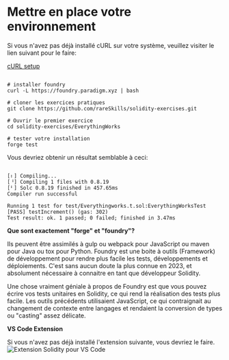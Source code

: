 # Mettre en place votre environnement

Si vous n'avez pas déjà installé cURL sur votre système, veuillez visiter le lien suivant pour le faire:

[cURL setup](https://help.ubidots.com/en/articles/2165289-learn-how-to-install-run-curl-on-windows-macosx-linux)

```solidity

# installer foundry
curl -L https://foundry.paradigm.xyz | bash

# cloner les exercices pratiques
git clone https://github.com/rareSkills/solidity-exercises.git

# Ouvrir le premier exercice
cd solidity-exercises/EverythingWorks

# tester votre installation
forge test
```

Vous devriez obtenir un résultat semblable à ceci:

```solidity

[⠆] Compiling...
[⠘] Compiling 1 files with 0.8.19
[⠃] Solc 0.8.19 finished in 457.65ms
Compiler run successful

Running 1 test for test/Everythingworks.t.sol:EverythingWorksTest
[PASS] testIncrement() (gas: 302)
Test result: ok. 1 passed; 0 failed; finished in 3.47ms
```

**Que sont exactement "forge" et "foundry"?**

Ils peuvent être assimilés à gulp ou webpack pour JavaScript ou maven pour Java ou tox pour Python. Foundry est une boite à outils (Framework) de développement pour rendre plus facile les tests, développements et déploiements. C'est sans aucun doute la plus connue en 2023, et absolument nécessaire à connaitre en tant que développeur Solidity.

Une chose vraiment géniale à propos de Foundry est que vous pouvez écrire vos tests unitaires en Solidity, ce qui rend la réalisation des tests plus facile. Les outils précédents utilisaient JavaScript, ce qui contraignait au changement de contexte entre langages et rendaient la conversion de types ou "casting" assez délicate.

**VS Code Extension**

Si vous n'avez pas déjà installé l'extension suivante, vous devriez le faire.
![Extension Solidity pour VS Code](https://github.com/user-attachments/assets/31d6b1bc-4fcd-4205-b722-ccce31551772)
